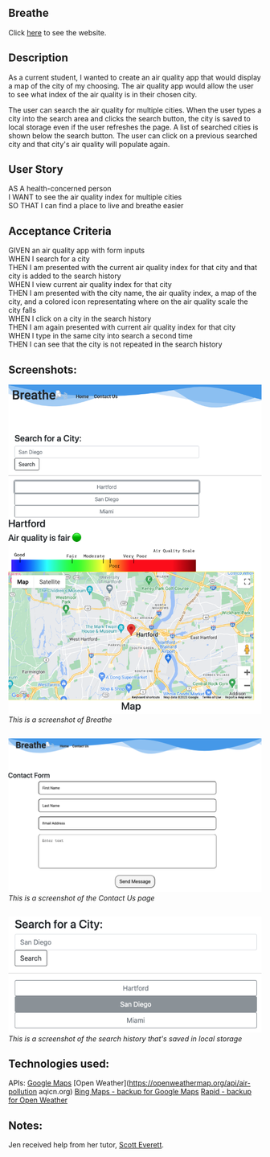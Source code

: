 ## Breathe

Click [here](#addlink) to see the website.

## Description

As a current student, I wanted to create an air quality app that would display a map of the city of my choosing.  The air quality app would allow the user to see what index of the air quality is in their chosen city.

The user can search the air quality for multiple cities.  When the user types a city into the search area and clicks the search button, the city is saved to local storage even if the user refreshes the page.  A list of searched cities is shown below the search button.  The user can click on a previous searched city and that city's air quality will populate again.

## User Story

AS A health-concerned person\
I WANT to see the air quality index for multiple cities\
SO THAT I can find a place to live and breathe easier

## Acceptance Criteria

GIVEN an air quality app with form inputs\
WHEN I search for a city\
THEN I am presented with the current air quality index for that city and that city is added to the search history\
WHEN I view current air quality index for that city\
THEN I am presented with the city name, the air quality index, a map of the city, and a colored icon representating where on the air quality scale the city falls\
WHEN I click on a city in the search history\
THEN I am again presented with current air quality index for that city\
WHEN I type in the same city into search a second time\
THEN I can see that the city is not repeated in the search history

## Screenshots:

![](https://github.com/jenstem/Breathe/blob/main/assets/homepage.png)
*This is a screenshot of Breathe*
##

![](https://github.com/jenstem/Breathe/blob/main/assets/contactpage.png)
*This is a screenshot of the Contact Us page*
##

![](https://github.com/jenstem/Breathe/blob/main/assets/localStorage.png)
*This is a screenshot of the search history that's saved in local storage*
##

## Technologies used:

APIs:
[Google Maps](https://developers.google.com/maps/)
[Open Weather](https://openweathermap.org/api/air-pollution
aqicn.org)
[Bing Maps - backup for Google Maps](https://www.bingmapsportal.com/Application)
[Rapid - backup for Open Weather](https://radar.com/)


## Notes:

Jen received help from her tutor, [Scott Everett](https://calendly.com/fsf-tutor-team/scott-everett?month=2023-06).